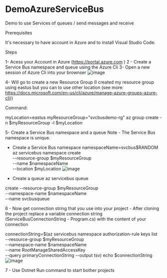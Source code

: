 # DemoAzureServiceBus
Demo to use Services of queues / send messages and receive 

Prerequisites

It's necessary to have account in Azure and to install Visual Studio Code. 

Steps

1- Acess your Account in Azure (https://portal.azure.com )
2 - Create a Service Bus namespace and queue using the Azure Cli 
3- Open a new session of Azure Cli into your brownser 
![image](https://user-images.githubusercontent.com/22642792/114311805-9d686a00-9ac6-11eb-8e94-04b50edbe33f.png)


4- Will go to create a new Resource Group (I created my resource group using eastus but you can to use other location (see more: https://docs.microsoft.com/en-us/cli/azure/manage-azure-groups-azure-cli))

  Command:
  
  myLocation=eastus
  myResourceGroup="svcbusdemo-rg"
  az group create -n $myResourceGroup -l $myLocation
  
 5- Create a Service Bus namespace and a queue
  Note - The Service Bus namespace is unique.
  
   - Create a Service Bus namespace
    namespaceName=svcbus$RANDOM
    az servicebus namespace create \
    --resource-group $myResourceGroup \
    --name $namespaceName \
    --location $myLocation
    ![image](https://user-images.githubusercontent.com/22642792/114310797-7871f800-9ac2-11eb-8324-acd04b820eab.png)

   - Create a queue
   az servicebus queue 
   
   create --resource-group $myResourceGroup \
  --namespace-name $namespaceName \
  --name svcbusqueue
  
 6 - Now get connection string that you use into your project - After cloning the project replace a variable connection string (ServiceBusConnectionString - Program.cs) with the content of your connection 
 
 connectionString=$(az servicebus namespace authorization-rule keys list \
--resource-group $myResourceGroup \
--namespace-name $namespaceName \
--name RootManageSharedAccessKey \
--query primaryConnectionString --output tsv)
echo $connectionString
![image](https://user-images.githubusercontent.com/22642792/114311755-5bd7bf00-9ac6-11eb-9e62-81e6e33b8920.png)


 7 - Use Dotnet Run command to start bother projects
 
 
 
 
 
